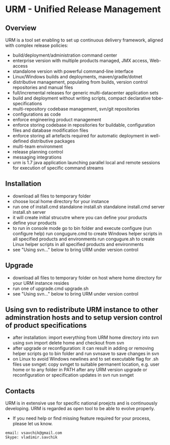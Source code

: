 # URM - Unified Release Management

## Overview

  URM is a tool set enabling to set up continuous delivery framework, aligned with complex release policies:
  - build/deployment/administration command center
  - enterprise version with multiple products managed, JMX access, Web-access
  - standalone version with powerful command-line interface
  - Linux/Windows builds and deployments, maven/gradle/dotnet
  - distributive management, populating from builds, version control repositories and manual files
  - full/incremental releases for generic multi-datacenter application sets
  - build and deployment without writing scripts, compact declarative tobe-specifications
  - multi-repository codebase management, svn/git repositories
  - configurations as code
  - enforce engineering product management
  - enforce storing codebase in repositories for buildable, configuration files and database modification files
  - enforce storing all artefacts required for automatic deployment in well-defined distributive packages
  - multi-team environment
  - release planning control
  - messaging integrations
  - urm is 1.7 java application launching parallel local and remote sessions for execution of specific command streams
  
## Installation

  - download all files to temporary folder
  - choose local home directory for your instance
  - run one of
	install.cmd standalone <home directory>
	install.sh standalone <home directory>
	install.cmd server <home directory>
	install.sh server <home directory>
  - it will create initial strucutre where you can define your products
  - define your products
  - to run in console mode go to bin folder and execute configure (run configure help)
  	run congugure.cmd to create Windows helper scripts in all specified products and environments
  	run congugure.sh to create Linux helper scripts in all specified products and environments
  - see "Using svn..." below to bring URM under version control

## Upgrade
  - download all files to temporary folder on host where home directory for your URM instance resides
  - run one of
	upgrade.cmd <home directory>
	upgrade.sh <home directory>
  - see "Using svn..." below to bring URM under version control

## Using svn to redistribute URM instance to other adminstration hosts and to setup version control of product specifications

  - after installation:
	import everything from URM home directory into svn using svn import
	delete home and checkout from svn
  - after upgrade or reconfiguration:
	it can result in adding or removing helper scripts
	go to bin folder and run svnsave to save changes in svn
  - on Linux to avoid Windows newlines and to set executable flag for .sh files use svnget:
	copy svnget to suitable permanent location, e.g. user home or to any folder in PATH
	after any URM version upgrade or reconfiguration or specification updates in svn run svnget <home path>

## Contacts

  URM is in extensive use for specific national proejcts and is continuously developing.
  URM is regarded as open tool to be able to evolve properly.
  
  - If you need help or find missing feature required for your process, please let us know.
  
  ```
  email: vsavchik@gmail.com
  Skype: vladimir.savchik
  ```
